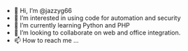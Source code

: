 - 👋 Hi, I’m @jazzyg66
- 👀 I’m interested in using code for automation and security
- 🌱 I’m currently learning Python and PHP
- 💞️ I’m looking to collaborate on web and office integration.
- 📫 How to reach me ...

<!---
jazzyg66/jazzyg66 is a ✨ special ✨ repository because its `README.md` (this file) appears on your GitHub profile.
You can click the Preview link to take a look at your changes.
--->
